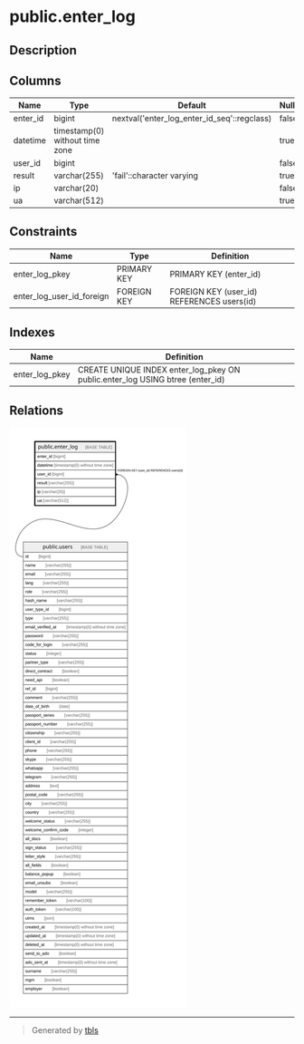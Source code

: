 # public.enter_log

## Description

## Columns

| Name | Type | Default | Nullable | Children | Parents | Comment |
| ---- | ---- | ------- | -------- | -------- | ------- | ------- |
| enter_id | bigint | nextval('enter_log_enter_id_seq'::regclass) | false |  |  |  |
| datetime | timestamp(0) without time zone |  | true |  |  |  |
| user_id | bigint |  | false |  | [public.users](public.users.md) |  |
| result | varchar(255) | 'fail'::character varying | true |  |  |  |
| ip | varchar(20) |  | false |  |  |  |
| ua | varchar(512) |  | true |  |  |  |

## Constraints

| Name | Type | Definition |
| ---- | ---- | ---------- |
| enter_log_pkey | PRIMARY KEY | PRIMARY KEY (enter_id) |
| enter_log_user_id_foreign | FOREIGN KEY | FOREIGN KEY (user_id) REFERENCES users(id) |

## Indexes

| Name | Definition |
| ---- | ---------- |
| enter_log_pkey | CREATE UNIQUE INDEX enter_log_pkey ON public.enter_log USING btree (enter_id) |

## Relations

![er](public.enter_log.svg)

---

> Generated by [tbls](https://github.com/k1LoW/tbls)
